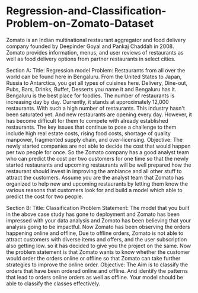 # Regression-and-Classification-Problem-on-Zomato-Dataset
Zomato is an Indian multinational restaurant aggregator and food delivery  company founded by Deepinder Goyal and Pankaj Chaddah in 2008. Zomato  provides information, menus, and user reviews of restaurants as well as food  delivery options from partner restaurants in select cities.


Section A: Title: Regression model
Problem:
Restaurants from all over the world can be found here in Bengaluru. From the United States 
to Japan, Russia to Antarctica, you get all types of cuisines here. Delivery, Dine-out, Pubs, 
Bars, Drinks, Buffet, Desserts you name it and Bengaluru has it. Bengaluru is the best place 
for foodies. The number of restaurants is increasing day by day. Currently, it stands at 
approximately 12,000 restaurants. With such a high number of restaurants. This industry 
hasn't been saturated yet. And new restaurants are opening every day. However, it has 
become difficult for them to compete with already established restaurants. The key issues 
that continue to pose a challenge to them include high real estate costs, rising food costs, 
shortage of quality manpower, fragmented supply chain, and over-licensing. 
Objective:
The newly started companies are not able to decide the cost that would happen per 
two people for once. So the Zomato company has a good analyst team who can predict the 
cost per two customers for one time so that the newly started restaurants and upcoming 
restaurants will be well prepared how the restaurant should invest in improving the 
ambiance and all other stuff to attract the customers. Assume you are the analyst team that 
Zomato has organized to help new and upcoming restaurants by letting them know the 
various reasons that customers look for and build a model which able to predict the cost for 
two people.

Section B: Title: Classification
Problem Statement:
The model that you built in the above case study has gone to deployment and Zomato has 
been impressed with your data analysis and Zomoto has been believing that your analysis 
going to be impactful. Now Zomato has been observing the orders happening online and 
offline, Due to offline orders, Zomato is not able to attract customers with diverse items and 
offers, and the user subscription also getting low. so it has decided to give you the project 
on the same. Now the problem statement is that Zomato wants to know whether the 
customer would order the orders online or offline so that Zomato can take further 
strategies to improve the online order.
Objective:
The Aim is to classify the orders that have been ordered online and offline. And 
identify the patterns that lead to orders online orders as well as offline. Your model should 
be able to classify the classes effectively.

